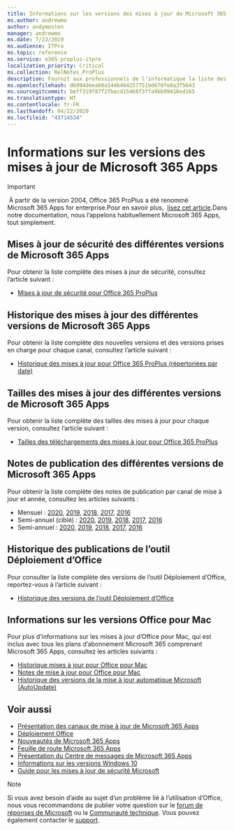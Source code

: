 ```yaml
---
title: Informations sur les versions des mises à jour de Microsoft 365 Apps
ms.author: andrewmo
author: andymosten
manager: andrewmo
ms.date: 7/23/2019
ms.audience: ITPro
ms.topic: reference
ms.service: o365-proplus-itpro
localization_priority: Critical
ms.collection: RelNotes_ProPlus
description: Fournit aux professionnels de l’informatique la liste des dernières versions de Microsoft 365 Apps pour les différents canaux de mise à jour ainsi que des liens d’accès aux notes de publication et à l’historique des mises à jour
ms.openlocfilehash: d6994deeab0a144b4642577519d670fe8a3f5643
ms.sourcegitcommit: beff319f87f2fbecd15468f3ffa9bb99416ed165
ms.translationtype: HT
ms.contentlocale: fr-FR
ms.lasthandoff: 04/22/2020
ms.locfileid: "43714534"
---
```

# <a name="release-information-for-updates-to-microsoft-365-apps"></a>Informations sur les versions des mises à jour de Microsoft 365 Apps


> [!IMPORTANT]
> À partir de la version 2004, Office 365 ProPlus a été renommé Microsoft 365 Apps for enterprise.Pour en savoir plus,  [lisez cet article](https://go.microsoft.com/fwlink/p/?linkid=2123420).Dans notre documentation, nous l’appelons habituellement Microsoft 365 Apps, tout simplement.


## <a name="security-updates-for-microsoft-365-apps-releases"></a>Mises à jour de sécurité des différentes versions de Microsoft 365 Apps

Pour obtenir la liste complète des mises à jour de sécurité, consultez l’article suivant :
 - [Mises à jour de sécurité pour Office 365 ProPlus](office365-proplus-security-updates.md)


## <a name="update-history-for-microsoft-365-apps-releases"></a>Historique des mises à jour des différentes versions de Microsoft 365 Apps

Pour obtenir la liste complète des nouvelles versions et des versions prises en charge pour chaque canal, consultez l’article suivant :
 - [Historique des mises à jour pour Office 365 ProPlus (répertoriées par date)](update-history-office365-proplus-by-date.md)


 ## <a name="update-sizes-for-microsoft-365-apps-releases"></a>Tailles des mises à jour des différentes versions de Microsoft 365 Apps

Pour obtenir la liste complète des tailles des mises à jour pour chaque version, consultez l’article suivant :
 - [Tailles des téléchargements des mises à jour pour Office 365 ProPlus](download-sizes-office365-proplus-updates.md)

## <a name="release-notes-for-microsoft-365-apps-releases"></a>Notes de publication des différentes versions de Microsoft 365 Apps

Pour obtenir la liste complète des notes de publication par canal de mise à jour et année, consultez les articles suivants :
 - Mensuel : [2020](monthly-channel-2020.md), [2019](monthly-channel-2019.md), [2018](monthly-channel-2018.md), [2017](monthly-channel-2017.md), [2016](monthly-channel-2016.md)
 - Semi-annuel (ciblé) : [2020](semi-annual-channel-targeted-2020.md), [2019](semi-annual-channel-targeted-2019.md), [2018](semi-annual-channel-targeted-2018.md), [2017](semi-annual-channel-targeted-2017.md), [2016](semi-annual-channel-targeted-2016.md)
 - Semi-annuel : [2020](semi-annual-channel-2020.md), [2019](semi-annual-channel-2019.md), [2018](semi-annual-channel-2018.md), [2017](semi-annual-channel-2017.md), [2016](semi-annual-channel-2016.md)

 ## <a name="release-history-for-office-deployment-tool"></a>Historique des publications de l’outil Déploiement d’Office
 Pour consulter la liste complète des versions de l’outil Déploiement d’Office, reportez-vous à l’article suivant :
 - [Historique des versions de l’outil Déploiement d’Office](ODT-release-history.md)

## <a name="office-for-mac-release-information"></a>Informations sur les versions Office pour Mac

Pour plus d’informations sur les mises à jour d’Office pour Mac, qui est inclus avec tous les plans d’abonnement Microsoft 365 comprenant Microsoft 365 Apps, consultez les articles suivants :
 - [Historique mises à jour pour Office pour Mac](update-history-office-for-mac.md)
 - [Notes de mise à jour pour Office pour Mac](release-notes-office-for-mac.md)
 - [Historique des versions de la mise à jour automatique Microsoft (AutoUpdate)](release-history-microsoft-autoupdate.md)


## <a name="related-topics"></a>Voir aussi

- [Présentation des canaux de mise à jour de Microsoft 365 Apps](https://docs.microsoft.com/deployoffice/overview-of-update-channels-for-office-365-proplus)
- [Déploiement Office](https://docs.microsoft.com/deployoffice/)
- [Nouveautés de Microsoft 365 Apps](https://support.office.com/article/95c8d81d-08ba-42c1-914f-bca4603e1426)
- [Feuille de route Microsoft 365 Apps](https://products.office.com/business/office-365-roadmap)
- [Présentation du Centre de messages de Microsoft 365 Apps](https://support.office.com/article/38fb3333-bfcc-4340-a37b-deda509c2093)
- [Informations sur les versions Windows 10](https://www.microsoft.com/itpro/windows-10/release-information)
- [Guide pour les mises à jour de sécurité Microsoft](https://portal.msrc.microsoft.com/)

> [!NOTE]
> Si vous avez besoin d’aide au sujet d’un problème lié à l’utilisation d’Office, nous vous recommandons de publier votre question sur le [forum de réponses de Microsoft](https://answers.microsoft.com/) ou la [Communauté technique](https://techcommunity.microsoft.com/). Vous pouvez également contacter le [support](https://support.microsoft.com/contactus).
